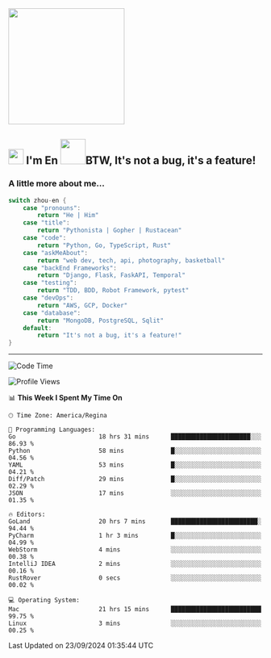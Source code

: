 <img align='center' src="https://media.giphy.com/media/GP1TJJSV4Ys1r64q2A/giphy.gif" width="230">

<h2><img src="https://emojis.slackmojis.com/emojis/images/1531849430/4246/blob-sunglasses.gif?1531849430" width="30"/> I'm En <img src="https://media.giphy.com/media/12oufCB0MyZ1Go/giphy.gif" width="50">BTW, It's not a bug, it's a feature!</h2>


<!-- <img align='right' src="https://media.giphy.com/media/M9gbBd9nbDrOTu1Mqx/giphy.gif" width="230"> -->


### A little more about me... 
<!--
```javascript
const zhou-en = {
    pronouns: "He" | "Him",
    title: "Pythonista" | "Gopher" | "Rustacean",
    code: ["Python", "Go", "Rust", "TypeScript"],
    askMeAbout: ["web dev", "tech", "app dev", "photography"],
    technologies: {
        backEnd: {
            python: ["Django", "Flask", "FaskAPI"],
            go: []
        },
        scraping: ["selenium", "scrapy", "spider"],
        testing: ["Robot Framework"],
        devOps: ["AWS", "Docker", "GCP", "Nginx"],
        databases: ["mongo", "postgresql", "sqlite"],
        misc: ["Firebase", "Heroku"]
    },
    architecture: ["Event Driven Architecture", "Microservices"],
    currentFocus: ["Temporal", "Rust"],
    funFact: "It's not a bug, it's a feature!"
};
```
  -->

```go
switch zhou-en {
    case "pronouns":
        return "He | Him"
    case "title":
        return "Pythonista | Gopher | Rustacean"
    case "code":
        return "Python, Go, TypeScript, Rust"
    case "askMeAbout":
        return "web dev, tech, api, photography, basketball"
    case "backEnd Frameworks":
        return "Django, Flask, FaskAPI, Temporal"
    case "testing":
        return "TDD, BDD, Robot Framework, pytest"
    case "devOps":
        return "AWS, GCP, Docker"
    case "database":
        return "MongoDB, PostgreSQL, Sqlit"
    default:
        return "It's not a bug, it's a feature!"
}
```




---
<!--START_SECTION:waka-->
![Code Time](http://img.shields.io/badge/Code%20Time-1%2C734%20hrs%2046%20mins-blue)

![Profile Views](http://img.shields.io/badge/Profile%20Views-0-blue)

📊 **This Week I Spent My Time On** 

```text
🕑︎ Time Zone: America/Regina

💬 Programming Languages: 
Go                       18 hrs 31 mins      ██████████████████████░░░   86.93 % 
Python                   58 mins             █░░░░░░░░░░░░░░░░░░░░░░░░   04.56 % 
YAML                     53 mins             █░░░░░░░░░░░░░░░░░░░░░░░░   04.21 % 
Diff/Patch               29 mins             █░░░░░░░░░░░░░░░░░░░░░░░░   02.29 % 
JSON                     17 mins             ░░░░░░░░░░░░░░░░░░░░░░░░░   01.35 % 

🔥 Editors: 
GoLand                   20 hrs 7 mins       ████████████████████████░   94.44 % 
PyCharm                  1 hr 3 mins         █░░░░░░░░░░░░░░░░░░░░░░░░   04.99 % 
WebStorm                 4 mins              ░░░░░░░░░░░░░░░░░░░░░░░░░   00.38 % 
IntelliJ IDEA            2 mins              ░░░░░░░░░░░░░░░░░░░░░░░░░   00.16 % 
RustRover                0 secs              ░░░░░░░░░░░░░░░░░░░░░░░░░   00.02 % 

💻 Operating System: 
Mac                      21 hrs 15 mins      █████████████████████████   99.75 % 
Linux                    3 mins              ░░░░░░░░░░░░░░░░░░░░░░░░░   00.25 % 
```


 Last Updated on 23/09/2024 01:35:44 UTC
<!--END_SECTION:waka-->
